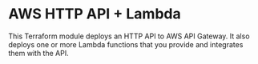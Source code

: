 # AWS HTTP API + Lambda

This Terraform module deploys an HTTP API to AWS API Gateway. It also deploys one or more Lambda functions that you provide and integrates them with the API.

